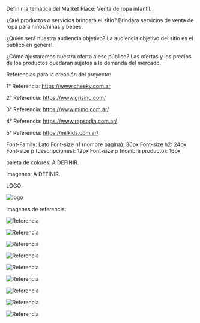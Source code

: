Definir la temática del Market Place:
Venta de ropa infantil.


¿Qué productos o servicios brindará el sitio?
Brindara servicios de venta de ropa para niños/niñas y bebés.

¿Quién será nuestra audiencia objetivo?
La audiencia objetivo del sitio es el publico en general.

¿Cómo ajustaremos nuestra oferta a ese público?
Las ofertas y los precios de los productos quedaran sujetos a la demanda del mercado.

Referencias para la creación del proyecto:

1° Referencia: https://www.cheeky.com.ar

2° Referencia: https://www.grisino.com/

3° Referencia: https://www.mimo.com.ar/

4° Referencia: https://www.rapsodia.com.ar/

5° Referencia: https://milkids.com.ar/


Font-Family: Lato
Font-size h1 (nombre pagina): 36px
Font-size h2: 24px
Font-size p (descripciones): 12px
Font-size p (nombre producto): 16px

paleta de colores:
A DEFINIR.


imagenes:
A DEFINIR.

LOGO:

![logo](/public/img/NickiKidsLogo.png)


imagenes de referencia:

![Referencia](/public/imagenesReferencia/cheekyFooter.png)

![Referencia](/public/imagenesReferencia/cheeky.png)

![Referencia](/public/imagenesReferencia/cheekyFooterSmart.jpg)

![Referencia](/public/imagenesReferencia/cheekySmart.jpg)

![Referencia](/public/imagenesReferencia/grisino.png)

![Referencia](/public/imagenesReferencia/grisinoFooterSmart.jpg)

![Referencia](/public/imagenesReferencia/grisinoMenu.jpg)

![Referencia](/public/imagenesReferencia/grisinoMenuSmart.jpg)

![Referencia](/public/imagenesReferencia/grisinoSmart.jpg)

